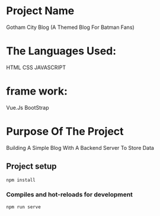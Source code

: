 # Project Name
Gotham City Blog
(A Themed Blog For Batman Fans)

# The Languages Used:
HTML
CSS
JAVASCRIPT

# frame work:
Vue.Js
BootStrap

# Purpose Of The Project
Building A Simple Blog With A Backend Server To Store Data
## Project setup
```
npm install
```

### Compiles and hot-reloads for development
```
npm run serve
```
